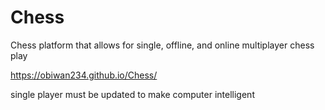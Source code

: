 # Chess
Chess platform that allows for single, offline, and online multiplayer chess play

https://obiwan234.github.io/Chess/

single player must be updated to make computer intelligent

